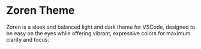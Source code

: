 # Zoren Theme

Zoren is a sleek and balanced light and dark theme for VSCode, designed to be easy on the eyes while offering vibrant, expressive colors for maximum clarity and focus.
